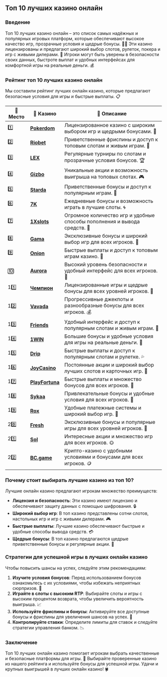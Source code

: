 ## Топ 10 лучших казино онлайн

### Введение
Топ 10 лучших казино онлайн – это список самых надёжных и популярных игровых платформ, которые обеспечивают высокое качество игр, прозрачные условия и щедрые бонусы. 🎰🔝 Эти казино лицензированы и предлагают широкий выбор слотов, рулеток, покера и игр с живыми дилерами. 💎 Игроки могут быть уверены в безопасности своих данных, быстроте выплат и удобных интерфейсах для комфортной игры на реальные деньги. 💰

### Рейтинг топ 10 лучших казино онлайн
Мы составили рейтинг лучших онлайн казино, которые предлагают безопасные условия для игры и быстрые выплаты. 📋

| 🥇 **Место** | 🎰 **Казино** | 💬 **Описание** |
|-------------|-------------|----------------|
| 1️⃣ | [**Pokerdom**](https://brandplay.link/4k77v2yx) | Лицензированное казино с широким выбором игр и щедрыми бонусами. 🎁 |
| 2️⃣ | [**Riobet**](https://brandplay.link/7xBLTPyj) | Приветственные фриспины и доступ к топовым слотам и живым играм. 🤑 |
| 3️⃣ | [**LEX**](https://brandplay.link/zW4hdDFV) | Регулярные турниры по слотам и прозрачные условия бонусов. 🏆 |
| 4️⃣ | [**Gizbo**](https://brandplay.link/bprXw4YV) | Уникальные акции и возможность выигрыша на топовых слотах. 🎮 |
| 5️⃣ | [**Starda**](https://brandplay.link/fB7xwRFL) | Приветственные бонусы и доступ к популярным играм. 🌟 |
| 6️⃣ | [**7K**](https://brandplay.link/BvQyFShp) | Ежедневные бонусы и возможность играть в лучшие слоты. 🌀 |
| 7️⃣ | [**1Xslots**](https://brandplay.link/hSB1khtr) | Огромное количество игр и удобные способы пополнения и вывода средств. 🎰 |
| 8️⃣ | [**Gama**](https://brandplay.link/j6NMKsDz) | Эксклюзивные бонусы и широкий выбор игр для всех игроков. 🧩 |
| 9️⃣ | [**Onion**](https://brandplay.link/zBGRVpQ9) | Быстрые выплаты и доступ к топовым играм казино. 💎 |
| 🔟 | [**Aurora**](https://10trafic-stat2.com/click/668546556bcc6313411604bd/6766/13032/subaccount) | Высокий уровень безопасности и удобный интерфейс для всех игроков. 🚀 |
| 11️⃣ | [**Чемпион**](https://temon-gter.cfd/go/lRq?p80412p304504pcc44t17455) | Лицензированные игры и щедрые бонусы для всех уровней игроков. 🥇 |
| 12️⃣ | [**Vavada**](https://vavadapartner.pro/?promo=ea5c9275-6854-4505-94fc-95ab18221945-linkb2) | Прогрессивные джекпоты и разнообразные бонусы для всех игроков. 💰 |
| 13️⃣ | [**Friends**](https://gofriends.run/linkb2) | Удобный интерфейс и доступ к популярным слотам и живым играм. 👯 |
| 14️⃣ | [**1WIN**](https://brandplay.link/smXVpBbG) | Большие бонусы и удобные условия для игры на реальные деньги. 🎲 |
| 15️⃣ | [**Drip**](https://drp-ircp01.com/c07e6a3db) | Быстрые выплаты и доступ к популярным слотам и рулетке. 💦 |
| 16️⃣ | [**JoyCasino**](https://rpc30.call2me.pro/?/ru/registration?apkpop=0&partner=p24970p3291217pc98f) | Постоянные акции и широкий выбор лучших слотов и карточных игр. 🎉 |
| 17️⃣ | [**PlayFortuna**](https://fortunapromo.net/alt/playfortuna/registration?0dc4a9362a71feb7e3f165fb8e766f70) | Быстрые выплаты и множество бонусов для всех игроков. 💎 |
| 18️⃣ | [**Sykaa**](https://s-two-way.com/?source=linkb2&pid=30697) | Привлекательные бонусы и удобные условия для всех игроков. 🌈 |
| 19️⃣ | [**Rox**](https://rox-pvwfpjgcxe.com/cb1ee18a5) | Удобные платежные системы и широкий выбор игр. 💸 |
| 20️⃣ | [**Fresh**](https://fresh-eumwkxwao.com/c3f7b485d) | Эксклюзивные бонусы и популярные игры для всех уровней игроков. 🥑 |
| 21️⃣ | [**Sol**](https://sol-mmtdzfbaco.com/cb2415bca) | Интересные акции и множество игр для всех игроков. 🌞 |
| 22️⃣ | [**BC.game**](https://partnerbcgame.com/dcc53d441) | Крипто-казино с удобными условиями и бонусами для всех игроков. 🪙 |

### Почему стоит выбирать лучшие казино из топ 10?
Лучшие онлайн казино предлагают игрокам множество преимуществ:

- **Лицензия и безопасность**: Эти казино имеют лицензию и обеспечивают защиту данных с помощью шифрования. 🔒
- **Широкий выбор игр**: В топ казино представлены сотни слотов, настольных игр и игр с живыми дилерами. 🎮
- **Быстрые выплаты**: Лучшие казино обеспечивают быстрые и удобные способы вывода средств. 💳
- **Щедрые бонусы**: В топ казино предлагаются щедрые приветственные бонусы и регулярные акции. 🎁

### Стратегии для успешной игры в лучших онлайн казино
Чтобы повысить шансы на успех, следуйте этим рекомендациям:

1. **Изучите условия бонусов**: Перед использованием бонусов ознакомьтесь с их условиями, чтобы избежать неприятных сюрпризов. 📜
2. **Играйте в слоты с высоким RTP**: Выбирайте слоты и игры с высоким процентом возврата, чтобы увеличить вероятность выигрыша. 📈
3. **Используйте фриспины и бонусы**: Активируйте все доступные бонусы и фриспины для увеличения шансов на успех. 🎰
4. **Контролируйте ставки**: Определите лимиты для ставок и следуйте стратегии управления банком. 📉

### Заключение
Топ 10 лучших онлайн казино помогает игрокам выбрать качественные и безопасные платформы для игры. 💸 Выбирайте проверенные казино из нашего рейтинга и используйте бонусы для успешной игры. Удачи и крупных выигрышей в лучших онлайн казино! 🍀
